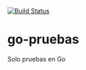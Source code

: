 [![Build Status](https://travis-ci.org/efrenfuentes/go-pruebas.svg?branch=master)](https://travis-ci.org/efrenfuentes/go-pruebas)

# go-pruebas
Solo pruebas en Go
